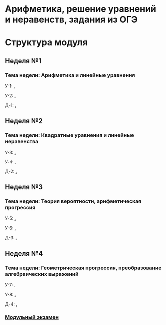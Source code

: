 # Арифметика, решение уравнений и неравенств, задания из ОГЭ

# Структура модуля

## Неделя №1

### Тема недели: Арифметика и линейные уравнения

У-1: [.](./components/class/class-1.md)

У-2: [.](./components/class/class-2.md)

Д-1: [.](./components/homework/homework-1.md)

## Неделя №2

### Тема недели: Квадратные уравнения и линейные неравенства

У-3: [.](./components/class/class-1.md)

У-4: [.](./components/class/class-2.md)

Д-2: [.](./components/homework/homework-1.md)

## Неделя №3

### Тема недели: Теория вероятности, арифметическая прогрессия

У-5: [.](./components/class/class-1.md)

У-6: [.](./components/class/class-2.md)

Д-3: [.](./components/homework/homework-1.md)

## Неделя №4

### Тема недели: Геометрическая прогрессия, преобразование алгебраических выражений

У-7: [.](./components/class/class-1.md)

У-8: [.](./components/class/class-2.md)

Д-4: [.](./components/homework/homework-1.md)

### [Модульный экзамен](./components/exam/exam-1.md)